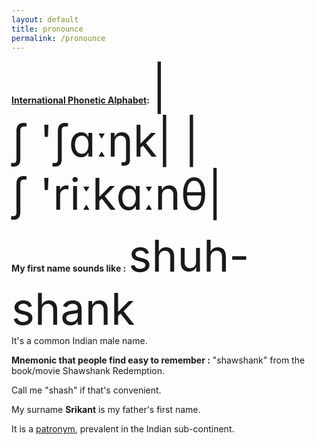 ```yaml
---
layout: default
title: pronounce
permalink: /pronounce
---
```


**[International Phonetic Alphabet](https://en.wikipedia.org/wiki/Help\:IPA/English):** <span style="font-size:5em;">|ʃ&nbsp;'ʃɑːŋk| |ʃ&nbsp;'riːkɑːnθ|</span>

**My first name sounds like :** <span style="font-size:5em;">shuh-shank</span>\
It's a common Indian male name.

**Mnemonic that people find easy to remember :** "shawshank" from the book/movie Shawshank Redemption.

Call me "shash" if that's convenient.

My surname **Srikant** is my father's first name.

It is a [patronym](https://en.wikipedia.org/wiki/Patronymic#India), prevalent in the Indian sub-continent.

